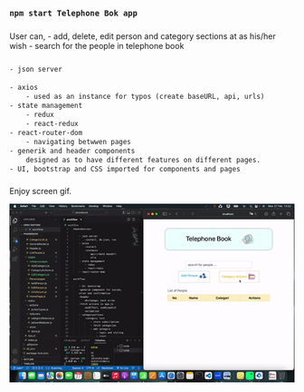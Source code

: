 
### `npm start Telephone Bok app`

##### 
User can,
    - add, delete, edit person and category sections at as his/her wish
    - search for the people in telephone book

##### 

    - json server
      
    - axios 
        - used as an instance for typos (create baseURL, api, urls)
    - state management 
        - redux
        - react-redux
    - react-router-dom
        - navigating betwwen pages
    - generik and header components 
        designed as to have different features on different pages.
    - UI, bootstrap and CSS imported for components and pages

##### 
Enjoy screen gif.

![](screen.gif)

